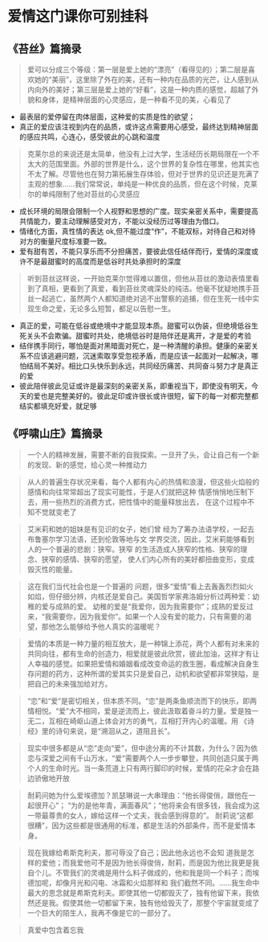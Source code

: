 # 爱情这门课你可别挂科

## 《苔丝》篇摘录

> 爱可以分成三个等级：第一层是爱上她的“漂亮”（看得见的）；第二层是喜欢她的“美丽”，这里除了外在的美，还有一种内在品质的光芒，让人感到从内向外的美好；第三层是爱上她的“好看”，这是一种内质的感觉，超越了外貌和身体，是精神层面的心灵感应，是一种看不见的美，心看见了

- 最表层的爱停留在肉体层面，这种爱的实质是性的欲望；
- 真正的爱应该注视到内在的品质，或许这点需要用心感受，最终达到精神层面的感应共鸣，心连心，感受彼此的心跳和温度

> 克莱尔总的来说还是太简单，他没有上过大学，生活经历长期局限在一个不太大的范围里面。外部的世界是什么，这个世界的复杂性在哪里，他其实也不太了解。尽管他也在努力第拓展生存体验，但对于世界的见识还是充满了主观的想象......我们常常说，单纯是一种优良的品质，但在这个时候，克莱尔的单纯限制了他对苔丝的心灵感应

- 成长环境的局限会限制一个人视野和思想的广度。现实亲密关系中，需要提高共情能力，要主动理解感受对方，不能以没经历过等理由为借口。
- 情绪化方面，真性情的表达 ok,但不能过度“作”，不能双标，对待自己和对待对方的衡量尺度标准要一致。
- 爱有甜有苦，不能只享乐而不分担痛苦，要彼此信任结伴而行，爱情的深度或许不是最甜蜜时的高度而是低谷时共处承担时的深度

> 听到苔丝这样说，一开始克莱尔觉得难以置信，但他从苔丝的激动表情里看到了真相，更看到了真爱，看到苔丝灵魂深处的纯洁。他毫不犹疑地携手苔丝一起逃亡，虽然两个人都知道绝对逃不出警察的追捕，但在生死一线中实现生命之爱，无论多么短暂，都足以告慰一生。

- 真正的爱，可能在低谷或绝境中才能显现本质。甜蜜可以伪装，但绝境低谷生死关头不会欺骗。甜蜜时共处，绝境低谷时是陪伴还是离开，才是爱的考验
- 结伴携手同行，哪怕是面对黑暗面对死亡，是一种清醒的承担。健康的亲密关系不应该逃避问题，沉迷索取享受忽视矛盾，而是应该一起面对一起解决，哪怕结局不美好。相比口头快乐到永远，共同经历痛苦、共同奋斗努力才是真正的爱
- 彼此陪伴彼此见证或许是最深刻的亲密关系，即重视当下，即使没有明天，今天的爱也是完整美好的。彼此足印或许很长或许很短，留下的每一对都完整都结实都填充好爱，就足够

## 《呼啸山庄》篇摘录

> 一个人的精神发展，需要不断的自我探索。一旦开了头，会让自己有一个新的发现、新的感觉，给心灵一种推动力

> 从人的普遍生存状况来看，每个人都有内心的热情和浪漫，但这些火焰般的感情和向往常常超出了现实可能性，于是人们就把这种 情感悄悄地压制下去，用一些热烈的消费方式，把性情中的能量释放出去， 在这个过程中不知不觉就变老了

> 艾米莉和她的姐妹是有见识的女子，她们曾 经为了筹办法语学校，一起去布鲁塞尔学习法语，还到伦敦等地与文 学界交流，因此，艾米莉能够看到人的一个普遍的悲剧：狭窄。狭窄 的生活造成人狭窄的性格、狭窄的理念、狭窄的感情、狭窄的愿望， 使人们内心所有的美好都扭曲变形，变成毁灭性的能量。

> 这在我们当代社会也是一个普遍的 问题，很多“爱情”看上去轰轰烈烈如火如焰，但仔细分辨，内核还是爱自己。美国哲学家弗洛姆分析过两种爱：幼稚的爱与成熟的爱。 幼稚的爱是“我爱你，因为我需要你”；成熟的爱反过来，“我需要你，因为我爱你”。如果一个人没有爱的能力，只有需要的渴望，那他怎么能够给予他人真实的温暖呢？

> 爱情的本质是一种力量的相互放大，是一种锦上添花，两个人都有对未来的共同向往，都有生命的创造力，相爱就是彼此欣赏，彼此加油，这样才有让人幸福的感觉。如果把爱情和婚姻看成改变命运的救生圈，看成解决自身生存问题的药方，这种所谓的爱其实只是爱自己，动机和欲望都非常狭隘，是把自己的未来强加给对方。

> “恋”和“爱”是密切相关，但本质不同。“恋”是两条鱼顺流而下的快乐，即两情相悦。“爱”大不相同，爱是逆流而上，彼此汲取着奋斗的力量。爱是独一无二，互相在崎岖山道上体会对方的勇气，互相打开内心的温暖。用 《诗经》里的诗句来说，是“溯洄从之，道阻且长”。

> 现实中很多都是从“恋”走向“爱”，但中途分离的不计其数，为什么？因为依恋与深爱之间有千山万水，“爱”需要两个人一步步攀登，共同创造只属于两个人的生命时光。当一条荒道上只有两行脚印的时候，爱情的花朵才会在路边骄傲地开放

> 耐莉问她为什么爱埃德加？凯瑟琳说一大串理由：“他长得俊俏，跟他在一起很开心”； “为的是他年青，满面春风”；“他将来会有很多钱，我会成为这一带最尊贵的女人，嫁给这样一个丈夫，我会感到得意的”。 耐莉说“这都很糟”，因为这些都是很通用的标准，都是生活的外部条件，而不是爱情本身。

> 现在我嫁给希斯克利夫，那可辱没了自己；因此他永远也不会知 道我是怎样的爱他；而我爱他可不是因为他长得俊俏，耐莉，而是因为他比我更是我自个儿。不管我们的灵魂是用什么料子做成的，他和我是同一个料子；而埃德加呢，却像月光和闪电、冰霜和火焰那样和 我们截然不同。……我生命中最大的思念就是希斯克利夫。即使其他一切都毁灭了，独有他留下来，我依然还是我。假使其他一切都留下来，独有他给毁灭了，那整个宇宙就变成了一个巨大的陌生人，我再不像是它的一部分了。

> 真爱中包含着忘我
